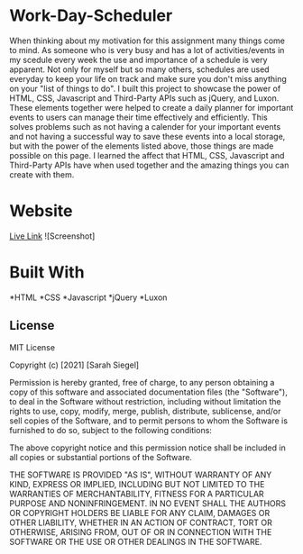 # Work-Day-Scheduler
When thinking about my motivation for this assignment many things come to mind. As someone who is very busy and has a lot of activities/events in my scedule every week the use and importance of a schedule is very apparent. Not only for myself but so many others, schedules are used everyday to keep your life on track and make sure you don't miss anything on your "list of things to do". I built this project to showcase the power of HTML, CSS, Javascript and Third-Party APIs such as jQuery, and Luxon. These elements together were helped to create a daily planner for important events to users can manage their time effectively and efficiently. This solves problems such as not having a calender for your important events and not having a successful way to save these events into a local storage, but with the power of the elements listed above, those things are made possible on this page. I learned the affect that HTML, CSS, Javascript and Third-Party APIs have when used together and the amazing things you can create with them. 

# Website

[Live Link](https://sarsieg.github.io/Work-Day-Scheduler/)
![Screenshot]

# Built With

*HTML
*CSS
*Javascript
*jQuery
*Luxon

## License

MIT License

Copyright (c) [2021] [Sarah Siegel]

Permission is hereby granted, free of charge, to any person obtaining a copy
of this software and associated documentation files (the "Software"), to deal
in the Software without restriction, including without limitation the rights
to use, copy, modify, merge, publish, distribute, sublicense, and/or sell
copies of the Software, and to permit persons to whom the Software is
furnished to do so, subject to the following conditions:

The above copyright notice and this permission notice shall be included in all
copies or substantial portions of the Software.

THE SOFTWARE IS PROVIDED "AS IS", WITHOUT WARRANTY OF ANY KIND, EXPRESS OR
IMPLIED, INCLUDING BUT NOT LIMITED TO THE WARRANTIES OF MERCHANTABILITY,
FITNESS FOR A PARTICULAR PURPOSE AND NONINFRINGEMENT. IN NO EVENT SHALL THE
AUTHORS OR COPYRIGHT HOLDERS BE LIABLE FOR ANY CLAIM, DAMAGES OR OTHER
LIABILITY, WHETHER IN AN ACTION OF CONTRACT, TORT OR OTHERWISE, ARISING FROM,
OUT OF OR IN CONNECTION WITH THE SOFTWARE OR THE USE OR OTHER DEALINGS IN THE
SOFTWARE.

